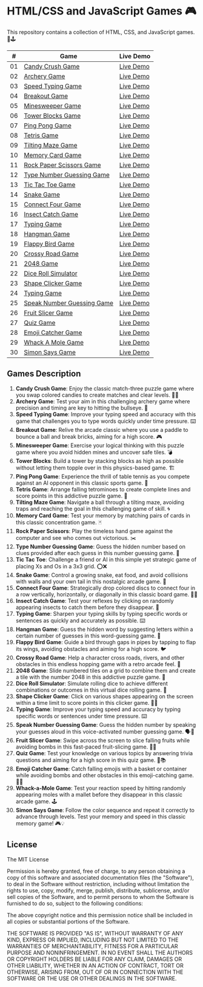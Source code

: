 # HTML/CSS and JavaScript Games 🎮

This repository contains a collection of HTML, CSS, and JavaScript games. 🎯🕹

|  #  | Game                                                                                                                           | Live Demo                                                                                               |
| :-: | ------------------------------------------------------------------------------------------------------------------------------ | ------------------------------------------------------------------------------------------------------- |
| 01  | [Candy Crush Game](https://github.com/devhasibulislam/html-css-javascript-games/tree/main/01-Candy-Crush-Game)                     | [Live Demo](https://devhasibulislam.github.io/html-css-javascript-games/01-Candy-Crush-Game/)           |
| 02  | [Archery Game](https://github.com/devhasibulislam/html-css-javascript-games/tree/main/02-Archery-Game)                             | [Live Demo](https://devhasibulislam.github.io/html-css-javascript-games/02-Archery-Game/)               |
| 03  | [Speed Typing Game](https://github.com/devhasibulislam/html-css-javascript-games/tree/main/03-Speed-Typing-Game)                   | [Live Demo](https://devhasibulislam.github.io/html-css-javascript-games/03-Speed-Typing-Game/)          |
| 04  | [Breakout Game](https://github.com/devhasibulislam/html-css-javascript-games/tree/main/04-Breakout-Game)                           | [Live Demo](https://devhasibulislam.github.io/html-css-javascript-games/04-Breakout-Game/)              |
| 05  | [Minesweeper Game](https://github.com/devhasibulislam/html-css-javascript-games/tree/main/05-Minesweeper-Game)                     | [Live Demo](https://devhasibulislam.github.io/html-css-javascript-games/05-Minesweeper-Game/)           |
| 06  | [Tower Blocks Game](https://github.com/devhasibulislam/html-css-javascript-games/tree/main/06-Tower-Blocks)                        | [Live Demo](https://devhasibulislam.github.io/html-css-javascript-games/06-Tower-Blocks/)               |
| 07  | [Ping Pong Game](https://github.com/devhasibulislam/html-css-javascript-games/tree/main/07-Ping-Pong-Game)                         | [Live Demo](https://devhasibulislam.github.io/html-css-javascript-games/07-Ping-Pong-Game/)             |
| 08  | [Tetris Game](https://github.com/devhasibulislam/html-css-javascript-games/tree/main/08-Tetris-Game)                               | [Live Demo](https://devhasibulislam.github.io/html-css-javascript-games/08-Tetris-Game/)                |
| 09  | [Tilting Maze Game](https://github.com/devhasibulislam/html-css-javascript-games/tree/main/09-Tilting-Maze-Game)                   | [Live Demo](https://devhasibulislam.github.io/html-css-javascript-games/09-Tilting-Maze-Game/)          |
| 10  | [Memory Card Game](https://github.com/devhasibulislam/html-css-javascript-games/tree/main/10-Memory-Card-Game)                     | [Live Demo](https://devhasibulislam.github.io/html-css-javascript-games/10-Memory-Card-Game/)           |
| 11  | [Rock Paper Scissors Game](https://github.com/devhasibulislam/html-css-javascript-games/tree/main/11-Rock-Paper-Scissors)          | [Live Demo](https://devhasibulislam.github.io/html-css-javascript-games/11-Rock-Paper-Scissors/)        |
| 12  | [Type Number Guessing Game](https://github.com/devhasibulislam/html-css-javascript-games/tree/main/12-Type-Number-Guessing-Game)   | [Live Demo](https://devhasibulislam.github.io/html-css-javascript-games/12-Type-Number-Guessing-Game/)  |
| 13  | [Tic Tac Toe Game](https://github.com/devhasibulislam/html-css-javascript-games/tree/main/13-Tic-Tac-Toe)                          | [Live Demo](https://devhasibulislam.github.io/html-css-javascript-games/13-Tic-Tac-Toe/)                |
| 14  | [Snake Game](https://github.com/devhasibulislam/html-css-javascript-games/tree/main/14-Snake-Game)                                 | [Live Demo](https://devhasibulislam.github.io/html-css-javascript-games/14-Snake-Game/)                 |
| 15  | [Connect Four Game](https://github.com/devhasibulislam/html-css-javascript-games/tree/main/15-Connect-Four-Game)                   | [Live Demo](https://devhasibulislam.github.io/html-css-javascript-games/15-Connect-Four-Game/)          |
| 16  | [Insect Catch Game](https://github.com/devhasibulislam/html-css-javascript-games/tree/main/16-Insect-Catch-Game)                   | [Live Demo](https://devhasibulislam.github.io/html-css-javascript-games/16-Insect-Catch-Game/)          |
| 17  | [Typing Game](https://github.com/devhasibulislam/html-css-javascript-games/tree/main/17-Typing-Game)                               | [Live Demo](https://devhasibulislam.github.io/html-css-javascript-games/17-Typing-Game/)                |
| 18  | [Hangman Game](https://github.com/devhasibulislam/html-css-javascript-games/tree/main/18-Hangman-Game)                             | [Live Demo](https://devhasibulislam.github.io/html-css-javascript-games/18-Hangman-Game/)               |
| 19  | [Flappy Bird Game](https://github.com/devhasibulislam/html-css-javascript-games/tree/main/19-Flappy-Bird-Game)                     | [Live Demo](https://devhasibulislam.github.io/html-css-javascript-games/19-Flappy-Bird-Game/)           |
| 20  | [Crossy Road Game](https://github.com/devhasibulislam/html-css-javascript-games/tree/main/20-Crossy-Road-Game)                     | [Live Demo](https://devhasibulislam.github.io/html-css-javascript-games/20-Crossy-Road-Game/)           |
| 21  | [2048 Game](https://github.com/devhasibulislam/html-css-javascript-games/tree/main/21-2048-Game)                                   | [Live Demo](https://devhasibulislam.github.io/html-css-javascript-games/21-2048-Game/)                  |
| 22  | [Dice Roll Simulator](https://github.com/devhasibulislam/html-css-javascript-games/tree/main/22-Dice-Roll-Simulator)               | [Live Demo](https://devhasibulislam.github.io/html-css-javascript-games/22-Dice-Roll-Simulator/)        |
| 23  | [Shape Clicker Game](https://github.com/devhasibulislam/html-css-javascript-games/tree/main/23-Shape-Clicker-Game)                 | [Live Demo](https://devhasibulislam.github.io/html-css-javascript-games/23-Shape-Clicker-Game/)         |
| 24  | [Typing Game](https://github.com/devhasibulislam/html-css-javascript-games/tree/main/24-Typing-Game)                               | [Live Demo](https://devhasibulislam.github.io/html-css-javascript-games/24-Typing-Game/)                |
| 25  | [Speak Number Guessing Game](https://github.com/devhasibulislam/html-css-javascript-games/tree/main/25-Speak-Number-Guessing-Game) | [Live Demo](https://devhasibulislam.github.io/html-css-javascript-games/25-Speak-Number-Guessing-Game/) |
| 26  | [Fruit Slicer Game](https://github.com/devhasibulislam/html-css-javascript-games/tree/main/26-Fruit-Slicer-Game)                   | [Live Demo](https://devhasibulislam.github.io/html-css-javascript-games/26-Fruit-Slicer-Game/)          |
| 27  | [Quiz Game](https://github.com/devhasibulislam/html-css-javascript-games/tree/main/27-Quiz-Game)                                   | [Live Demo](https://devhasibulislam.github.io/html-css-javascript-games/27-Quiz-Game/)                  |
| 28  | [Emoji Catcher Game](https://github.com/devhasibulislam/html-css-javascript-games/tree/main/28-Emoji-Catcher-Game)                 | [Live Demo](https://devhasibulislam.github.io/html-css-javascript-games/28-Emoji-Catcher-Game/)         |
| 29  | [Whack A Mole Game](https://github.com/devhasibulislam/html-css-javascript-games/tree/main/29-Whack-A-Mole-Game)                   | [Live Demo](https://devhasibulislam.github.io/html-css-javascript-games/29-Whack-A-Mole-Game/)          |
| 30  | [Simon Says Game](https://github.com/devhasibulislam/html-css-javascript-games/tree/main/30-Simon-Says-Game)                       | [Live Demo](https://devhasibulislam.github.io/html-css-javascript-games/30-Simon-Says-Game/)            |

## Games Description

1. **Candy Crush Game**: Enjoy the classic match-three puzzle game where you swap colored candies to create matches and clear levels. 🍬🍭
2. **Archery Game**: Test your aim in this challenging archery game where precision and timing are key to hitting the bullseye. 🏹
3. **Speed Typing Game**: Improve your typing speed and accuracy with this game that challenges you to type words quickly under time pressure. ⌨️
4. **Breakout Game**: Relive the arcade classic where you use a paddle to bounce a ball and break bricks, aiming for a high score. 🎮
5. **Minesweeper Game**: Exercise your logical thinking with this puzzle game where you avoid hidden mines and uncover safe tiles. 💣
6. **Tower Blocks**: Build a tower by stacking blocks as high as possible without letting them topple over in this physics-based game. 🏗️
7. **Ping Pong Game**: Experience the thrill of table tennis as you compete against an AI opponent in this classic sports game. 🏓
8. **Tetris Game**: Arrange falling tetrominoes to create complete lines and score points in this addictive puzzle game. 🧱
9. **Tilting Maze Game**: Navigate a ball through a tilting maze, avoiding traps and reaching the goal in this challenging game of skill. 🌀
10. **Memory Card Game**: Test your memory by matching pairs of cards in this classic concentration game. 🃏
11. **Rock Paper Scissors**: Play the timeless hand game against the computer and see who comes out victorious. ✂️
12. **Type Number Guessing Game**: Guess the hidden number based on clues provided after each guess in this number guessing game. 🔢
13. **Tic Tac Toe**: Challenge a friend or AI in this simple yet strategic game of placing Xs and Os in a 3x3 grid. ⭕❌
14. **Snake Game**: Control a growing snake, eat food, and avoid collisions with walls and your own tail in this nostalgic arcade game. 🐍
15. **Connect Four Game**: Strategically drop colored discs to connect four in a row vertically, horizontally, or diagonally in this classic board game. 🔵🔴
16. **Insect Catch Game**: Test your reflexes by clicking on randomly appearing insects to catch them before they disappear. 🐞
17. **Typing Game**: Sharpen your typing skills by typing specific words or sentences as quickly and accurately as possible. ⌨️
18. **Hangman Game**: Guess the hidden word by suggesting letters within a certain number of guesses in this word-guessing game. 🎩
19. **Flappy Bird Game**: Guide a bird through gaps in pipes by tapping to flap its wings, avoiding obstacles and aiming for a high score. 🐦
20. **Crossy Road Game**: Help a character cross roads, rivers, and other obstacles in this endless hopping game with a retro arcade feel. 🚦
21. **2048 Game**: Slide numbered tiles on a grid to combine them and create a tile with the number 2048 in this addictive puzzle game. 🧩
22. **Dice Roll Simulator**: Simulate rolling dice to achieve different combinations or outcomes in this virtual dice rolling game. 🎲
23. **Shape Clicker Game**: Click on various shapes appearing on the screen within a time limit to score points in this clicker game. 🔷🔶
24. **Typing Game**: Improve your typing speed and accuracy by typing specific words or sentences under time pressure. ⌨️
25. **Speak Number Guessing Game**: Guess the hidden number by speaking your guesses aloud in this voice-activated number guessing game. 🗣️🔢
26. **Fruit Slicer Game**: Swipe across the screen to slice falling fruits while avoiding bombs in this fast-paced fruit-slicing game. 🍉🔪
27. **Quiz Game**: Test your knowledge on various topics by answering trivia questions and aiming for a high score in this quiz game. 🧠📚
28. **Emoji Catcher Game**: Catch falling emojis with a basket or container while avoiding bombs and other obstacles in this emoji-catching game. 🎯😄
29. **Whack-a-Mole Game**: Test your reaction speed by hitting randomly appearing moles with a mallet before they disappear in this classic arcade game. 🕹️
30. **Simon Says Game**: Follow the color sequence and repeat it correctly to advance through levels. Test your memory and speed in this classic memory game! 🎮💡

## License

The MIT License

Permission is hereby granted, free of charge, to any person obtaining a copy
of this software and associated documentation files (the "Software"), to deal
in the Software without restriction, including without limitation the rights
to use, copy, modify, merge, publish, distribute, sublicense, and/or sell
copies of the Software, and to permit persons to whom the Software is
furnished to do so, subject to the following conditions:

The above copyright notice and this permission notice shall be included in
all copies or substantial portions of the Software.

THE SOFTWARE IS PROVIDED "AS IS", WITHOUT WARRANTY OF ANY KIND, EXPRESS OR
IMPLIED, INCLUDING BUT NOT LIMITED TO THE WARRANTIES OF MERCHANTABILITY,
FITNESS FOR A PARTICULAR PURPOSE AND NONINFRINGEMENT. IN NO EVENT SHALL THE
AUTHORS OR COPYRIGHT HOLDERS BE LIABLE FOR ANY CLAIM, DAMAGES OR OTHER
LIABILITY, WHETHER IN AN ACTION OF CONTRACT, TORT OR OTHERWISE, ARISING FROM,
OUT OF OR IN CONNECTION WITH THE SOFTWARE OR THE USE OR OTHER DEALINGS IN
THE SOFTWARE.

